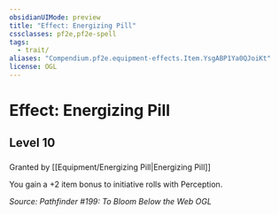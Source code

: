 ```yaml
---
obsidianUIMode: preview
title: "Effect: Energizing Pill"
cssclasses: pf2e,pf2e-spell
tags:
  - trait/
aliases: "Compendium.pf2e.equipment-effects.Item.YsgABP1Ya0QJoiKt"
license: OGL
---
```

# Effect: Energizing Pill
## Level 10
### 






Granted by [[Equipment/Energizing Pill|Energizing Pill]]

You gain a +2 item bonus to initiative rolls with Perception.

*Source: Pathfinder #199: To Bloom Below the Web*
*OGL*